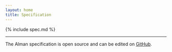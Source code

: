 ```yaml
---
layout: home
title: Specification
---
```


{% include spec.md %}

---

The Alman specification is open source and can be edited on [GitHub](https://github.com/osolmaz/alman).